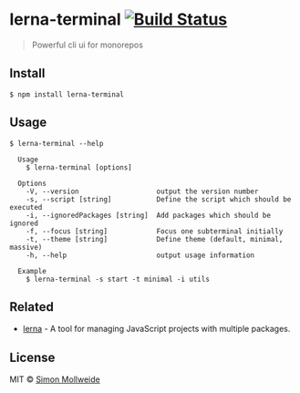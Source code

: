 # lerna-terminal [![Build Status](https://img.shields.io/travis/smollweide/lerna-terminal/master.svg)](https://travis-ci.org/smollweide/lerna-terminal)

> Powerful cli ui for monorepos

## Install

```
$ npm install lerna-terminal
```

## Usage

```
$ lerna-terminal --help

  Usage
    $ lerna-terminal [options]

  Options
    -V, --version                   output the version number
    -s, --script [string]           Define the script which should be executed
    -i, --ignoredPackages [string]  Add packages which should be ignored
    -f, --focus [string]            Focus one subterminal initially
    -t, --theme [string]            Define theme (default, minimal, massive)
    -h, --help                      output usage information

  Example
    $ lerna-terminal -s start -t minimal -i utils
```

## Related

- [lerna](https://github.com/lerna/lerna) - A tool for managing JavaScript projects with multiple packages.

## License

MIT © [Simon Mollweide](https://github.com/smollweide)
